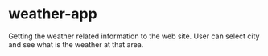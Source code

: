 # weather-app
Getting the weather related information to the web site.  User can select city and see what is the weather at that area.
